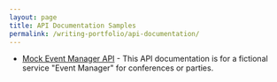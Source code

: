 ```yaml
---
layout: page
title: API Documentation Samples
permalink: /writing-portfolio/api-documentation/
---
```


- [Mock Event Manager API](mock-event-manager-api.md) - This API documentation is for a fictional service "Event Manager" for conferences or parties.